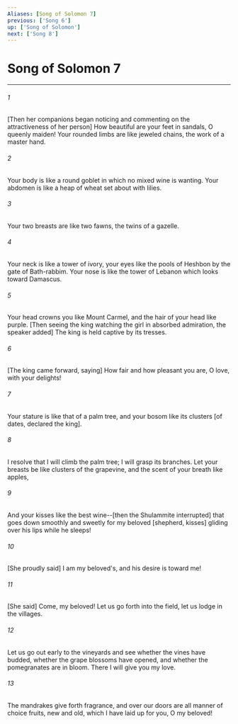```yaml
---
Aliases: [Song of Solomon 7]
previous: ['Song 6']
up: ['Song of Solomon']
next: ['Song 8']
---
```

# Song of Solomon 7

***














###### 1 






[Then her companions began noticing and commenting on the attractiveness of her person] How beautiful are your feet in sandals, O queenly maiden! Your rounded limbs are like jeweled chains, the work of a master hand. 













###### 2 






Your body is like a round goblet in which no mixed wine is wanting. Your abdomen is like a heap of wheat set about with lilies. 













###### 3 






Your two breasts are like two fawns, the twins of a gazelle. 













###### 4 






Your neck is like a tower of ivory, your eyes like the pools of Heshbon by the gate of Bath-rabbim. Your nose is like the tower of Lebanon which looks toward Damascus. 













###### 5 






Your head crowns you like Mount Carmel, and the hair of your head like purple. [Then seeing the king watching the girl in absorbed admiration, the speaker added] The king is held captive by its tresses. 













###### 6 






[The king came forward, saying] How fair and how pleasant you are, O love, with your delights! 













###### 7 






Your stature is like that of a palm tree, and your bosom like its clusters [of dates, declared the king]. 













###### 8 






I resolve that I will climb the palm tree; I will grasp its branches. Let your breasts be like clusters of the grapevine, and the scent of your breath like apples, 













###### 9 






And your kisses like the best wine--[then the Shulammite interrupted] that goes down smoothly and sweetly for my beloved [shepherd, kisses] gliding over his lips while he sleeps! 













###### 10 






[She proudly said] I am my beloved's, and his desire is toward me! 













###### 11 






[She said] Come, my beloved! Let us go forth into the field, let us lodge in the villages. 













###### 12 






Let us go out early to the vineyards and see whether the vines have budded, whether the grape blossoms have opened, and whether the pomegranates are in bloom. There I will give you my love. 













###### 13 






The mandrakes give forth fragrance, and over our doors are all manner of choice fruits, new and old, which I have laid up for you, O my beloved!
